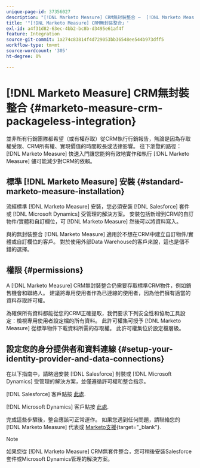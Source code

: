 ```yaml
---
unique-page-id: 37356027
description: "[!DNL Marketo Measure] CRM無封裝整合 —  [!DNL Marketo Measure]"
title: '"[!DNL Marketo Measure] CRM無封裝整合」'
exl-id: a4f31d82-63ec-4bb2-bc8b-d3495e61af4f
feature: Integration
source-git-commit: 1a274c83814f4d729053bb36548ee544b973dff5
workflow-type: tm+mt
source-wordcount: '305'
ht-degree: 0%

---
```


# [!DNL Marketo Measure] CRM無封裝整合 {#marketo-measure-crm-packageless-integration}

並非所有行銷團隊都希望（或有權存取）從CRM執行行銷報告，無論是因為存取權受限、CRM所有權、實現價值的時間較長或法律影響。 往下瀏覽的路徑： [!DNL Marketo Measure] 快速入門讓您能夠有效地實作和執行 [!DNL Marketo Measure] 儘可能減少對CRM的依賴。

## 標準 [!DNL Marketo Measure] 安裝 {#standard-marketo-measure-installation}

流經標準 [!DNL Marketo Measure] 安裝，您必須安裝 [!DNL Salesforce] 套件或 [!DNL Microsoft Dynamics] 受管理的解決方案。 安裝包括新增到CRM的自訂物件/實體和自訂欄位，可 [!DNL Marketo Measure] 然後可以將資料寫入。

與的無封裝整合 [!DNL Marketo Measure] 適用於不想在CRM中建立自訂物件/實體或自訂欄位的客戶。 對於使用外部Data Warehouse的客戶來說，這也是個不錯的選擇。

## 權限 {#permissions}

A [!DNL Marketo Measure] CRM無封裝整合仍需要存取標準CRM物件，例如銷售機會和聯絡人。 建議將專用使用者作為已連線的使用者，因為他們擁有適當的資料存取許可權。

為確保所有資料都能從您的CRM正確提取，我們要求下列安全性和協助工具設定：檢視專用使用者設定檔的所有資料。 此許可權集可授予 [!DNL Marketo Measure] 從標準物件下載資料所需的存取權。 此許可權集位於設定檔層級。

## 設定您的身分提供者和資料連線 {#setup-your-identity-provider-and-data-connections}

在以下指南中，請略過安裝 [!DNL Salesforce] 封裝或 [!DNL Microsoft Dynamics] 受管理的解決方案，並僅遵循許可權和整合指示。

[!DNL Salesforce] 客戶點按 [此處](/help/configuration-and-setup/marketo-measure-and-salesforce/marketo-measure-salesforce-package-installation-and-set-up.md).

[!DNL Microsoft Dynamics] 客戶點按 [此處](/help/marketo-measure-and-dynamics/getting-started-with-marketo-measure-and-dynamics/microsoft-dynamics-crm-installation-guide.md).

完成這些步驟後，整合應該可正常運作。 如果您遇到任何問題，請聯絡您的 [!DNL Marketo Measure] 代表或 [Marketo支援](https://nation.marketo.com/t5/support/ct-p/Support){target="_blank"}.

>[!NOTE]
>
>如果您從 [!DNL Marketo Measure] CRM無套件整合，您可稍後安裝Salesforce套件或Microsoft Dynamics管理的解決方案。
